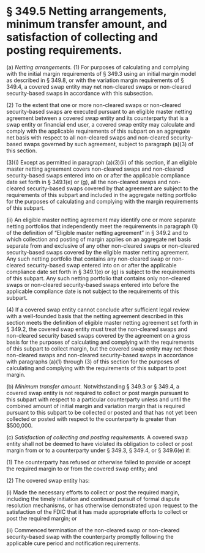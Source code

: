 # § 349.5   Netting arrangements, minimum transfer amount, and satisfaction of collecting and posting requirements.

(a) *Netting arrangements.* (1) For purposes of calculating and complying with the initial margin requirements of § 349.3 using an initial margin model as described in § 349.8, or with the variation margin requirements of § 349.4, a covered swap entity may net non-cleared swaps or non-cleared security-based swaps in accordance with this subsection.


(2) To the extent that one or more non-cleared swaps or non-cleared security-based swaps are executed pursuant to an eligible master netting agreement between a covered swap entity and its counterparty that is a swap entity or financial end user, a covered swap entity may calculate and comply with the applicable requirements of this subpart on an aggregate net basis with respect to all non-cleared swaps and non-cleared security-based swaps governed by such agreement, subject to paragraph (a)(3) of this section.


(3)(i) Except as permitted in paragraph (a)(3)(ii) of this section, if an eligible master netting agreement covers non-cleared swaps and non-cleared security-based swaps entered into on or after the applicable compliance date set forth in § 349.1(e) or (g), all the non-cleared swaps and non-cleared security-based swaps covered by that agreement are subject to the requirements of this subpart and included in the aggregate netting portfolio for the purposes of calculating and complying with the margin requirements of this subpart.


(ii) An eligible master netting agreement may identify one or more separate netting portfolios that independently meet the requirements in paragraph (1) of the definition of “Eligible master netting agreement” in § 349.2 and to which collection and posting of margin applies on an aggregate net basis separate from and exclusive of any other non-cleared swaps or non-cleared security-based swaps covered by the eligible master netting agreement. Any such netting portfolio that contains any non-cleared swap or non-cleared security-based swap entered into on or after the applicable compliance date set forth in § 349.1(e) or (g) is subject to the requirements of this subpart. Any such netting portfolio that contains only non-cleared swaps or non-cleared security-based swaps entered into before the applicable compliance date is not subject to the requirements of this subpart.


(4) If a covered swap entity cannot conclude after sufficient legal review with a well-founded basis that the netting agreement described in this section meets the definition of eligible master netting agreement set forth in § 349.2, the covered swap entity must treat the non-cleared swaps and non-cleared security based swaps covered by the agreement on a gross basis for the purposes of calculating and complying with the requirements of this subpart to collect margin, but the covered swap entity may net those non-cleared swaps and non-cleared security-based swaps in accordance with paragraphs (a)(1) through (3) of this section for the purposes of calculating and complying with the requirements of this subpart to post margin.


(b) *Minimum transfer amount.* Notwithstanding § 349.3 or § 349.4, a covered swap entity is not required to collect or post margin pursuant to this subpart with respect to a particular counterparty unless and until the combined amount of initial margin and variation margin that is required pursuant to this subpart to be collected or posted and that has not yet been collected or posted with respect to the counterparty is greater than $500,000.


(c) *Satisfaction of collecting and posting requirements.* A covered swap entity shall not be deemed to have violated its obligation to collect or post margin from or to a counterparty under § 349.3, § 349.4, or § 349.6(e) if:


(1) The counterparty has refused or otherwise failed to provide or accept the required margin to or from the covered swap entity; and


(2) The covered swap entity has:


(i) Made the necessary efforts to collect or post the required margin, including the timely initiation and continued pursuit of formal dispute resolution mechanisms, or has otherwise demonstrated upon request to the satisfaction of the FDIC that it has made appropriate efforts to collect or post the required margin; or


(ii) Commenced termination of the non-cleared swap or non-cleared security-based swap with the counterparty promptly following the applicable cure period and notification requirements.




